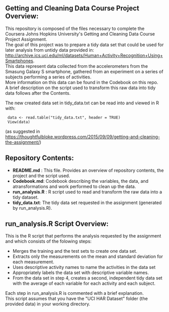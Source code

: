 
## Getting and Cleaning Data Course Project Overview:
This repository is composed of the files necessary to complete the Coursera Johns Hopkins University's Getting and Cleaning Data Course Project Assignment.  
The goal of this project was to prepare a tidy data set that could be used for later analysis from untidy data provided in: http://archive.ics.uci.edu/ml/datasets/Human+Activity+Recognition+Using+Smartphones.  
This data represent data collected from the accelerometers from the Smasung Galaxy S smartphone, gathered from an experiment on a series of subjects performing a series of activities.  
More information on this data can be found in the Codebook on this repo.  
A brief description on the script used to transform this raw data into tidy data follows after the Contents.

The new created data set in tidy_data.txt can be read into and viewed in R with: 

``` 
 data <- read.table("tidy_data.txt", header = TRUE)
 View(data)
```
(as suggested in https://thoughtfulbloke.wordpress.com/2015/09/09/getting-and-cleaning-the-assignment/)

## Repository Contents:
 * **README.md** : This file. Provides an overview of repository contents, the project and the script used.
 * **Codebook.md**: Codebook describing the variables, the data, and atransformations and work performed to clean up the data.
 * **run_analysis.R** : R script used to read and transform the raw data into a tidy dataset.
 * **tidy_data.txt**: The tidy data set requested in the assignment (generated by run_analysis.R). 

## run_analysis.R Script Overview:

This is the R script that performs the analysis requested by the assignment and which consists of the folowing steps:

 * Merges the training and the test sets to create one data set.
 * Extracts only the measurements on the mean and standard deviation for each measurement. 
 * Uses descriptive activity names to name the activities in the data set
 * Appropriately labels the data set with descriptive variable names. 
 * From the data set in step 4, creates a second, independent tidy data set with the average of each variable for each activity and each subject.

Each step in run_analysis.R is commented with a brief explanation.  
This script assumes that you have the "UCI HAR Dataset" folder (the provided data) in your working directory.
